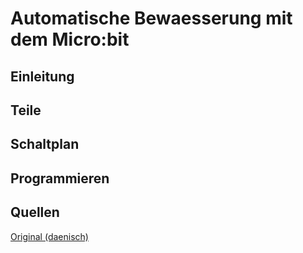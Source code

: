 # Automatische Bewaesserung mit dem Micro:bit

## Einleitung

## Teile

## Schaltplan

## Programmieren

## Quellen

[Original (daenisch)](https://www.myarduino.dk/produkt/vandingssaet-til-microbit/)